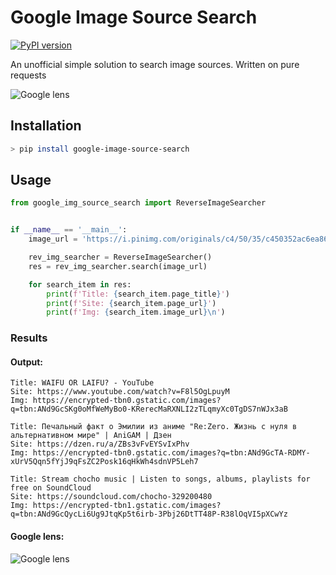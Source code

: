 # Google Image Source Search
[![PyPI version](https://badge.fury.io/py/google-image-source-search.svg)](https://badge.fury.io/py/google-image-source-search)

An unofficial simple solution to search image sources. Written on pure requests

![Google lens](https://raw.githubusercontent.com/Vorrik/Google-Image-Source-Search/master/examples/google_lens0.png)

## Installation
```sh
> pip install google-image-source-search
```

## Usage
```py
from google_img_source_search import ReverseImageSearcher


if __name__ == '__main__':
    image_url = 'https://i.pinimg.com/originals/c4/50/35/c450352ac6ea8645ead206721673e8fb.png'

    rev_img_searcher = ReverseImageSearcher()
    res = rev_img_searcher.search(image_url)

    for search_item in res:
        print(f'Title: {search_item.page_title}')
        print(f'Site: {search_item.page_url}')
        print(f'Img: {search_item.image_url}\n')
```

### Results
#### Output:
```
Title: WAIFU OR LAIFU? - YouTube
Site: https://www.youtube.com/watch?v=F8l5OgLpuyM
Img: https://encrypted-tbn0.gstatic.com/images?q=tbn:ANd9GcSKg0oMfWeMyBo0-KRerecMaRXNLI2zTLqmyXc0TgDS7nWJx3aB

Title: Печальный факт о Эмилии из аниме "Re:Zero. Жизнь с нуля в альтернативном мире" | AniGAM | Дзен
Site: https://dzen.ru/a/ZBs3vFvEYSvIxPhv
Img: https://encrypted-tbn0.gstatic.com/images?q=tbn:ANd9GcTA-RDMY-xUrV5Qqn5fYjJ9qFsZC2Posk16qHkWh4sdnVP5Leh7

Title: Stream chocho music | Listen to songs, albums, playlists for free on SoundCloud
Site: https://soundcloud.com/chocho-329200480
Img: https://encrypted-tbn1.gstatic.com/images?q=tbn:ANd9GcQycLi6Ug9JtqKp5t6irb-3Pbj26DtTT48P-R38lOqVI5pXCwYz
```
#### Google lens:
![Google lens](https://raw.githubusercontent.com/Vorrik/Google-Image-Source-Search/master/examples/google_lens.png)

